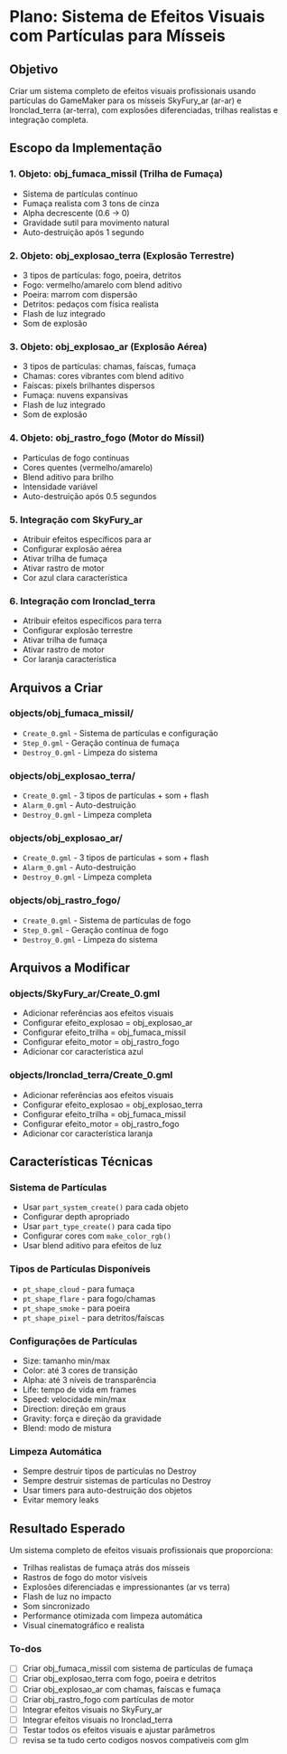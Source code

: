 <!-- a4a5ee02-6770-4c54-b420-ebd5f127ad10 ba559359-cacd-48a0-9e83-48d1ecb982ce -->
# Plano: Sistema de Efeitos Visuais com Partículas para Mísseis

## Objetivo

Criar um sistema completo de efeitos visuais profissionais usando partículas do GameMaker para os mísseis SkyFury_ar (ar-ar) e Ironclad_terra (ar-terra), com explosões diferenciadas, trilhas realistas e integração completa.

## Escopo da Implementação

### 1. **Objeto: obj_fumaca_missil (Trilha de Fumaça)**

- Sistema de partículas contínuo
- Fumaça realista com 3 tons de cinza
- Alpha decrescente (0.6 → 0)
- Gravidade sutil para movimento natural
- Auto-destruição após 1 segundo

### 2. **Objeto: obj_explosao_terra (Explosão Terrestre)**

- 3 tipos de partículas: fogo, poeira, detritos
- Fogo: vermelho/amarelo com blend aditivo
- Poeira: marrom com dispersão
- Detritos: pedaços com física realista
- Flash de luz integrado
- Som de explosão

### 3. **Objeto: obj_explosao_ar (Explosão Aérea)**

- 3 tipos de partículas: chamas, faíscas, fumaça
- Chamas: cores vibrantes com blend aditivo
- Faíscas: pixels brilhantes dispersos
- Fumaça: nuvens expansivas
- Flash de luz integrado
- Som de explosão

### 4. **Objeto: obj_rastro_fogo (Motor do Míssil)**

- Partículas de fogo contínuas
- Cores quentes (vermelho/amarelo)
- Blend aditivo para brilho
- Intensidade variável
- Auto-destruição após 0.5 segundos

### 5. **Integração com SkyFury_ar**

- Atribuir efeitos específicos para ar
- Configurar explosão aérea
- Ativar trilha de fumaça
- Ativar rastro de motor
- Cor azul clara característica

### 6. **Integração com Ironclad_terra**

- Atribuir efeitos específicos para terra
- Configurar explosão terrestre
- Ativar trilha de fumaça
- Ativar rastro de motor
- Cor laranja característica

## Arquivos a Criar

### **objects/obj_fumaca_missil/**

- `Create_0.gml` - Sistema de partículas e configuração
- `Step_0.gml` - Geração contínua de fumaça
- `Destroy_0.gml` - Limpeza do sistema

### **objects/obj_explosao_terra/**

- `Create_0.gml` - 3 tipos de partículas + som + flash
- `Alarm_0.gml` - Auto-destruição
- `Destroy_0.gml` - Limpeza completa

### **objects/obj_explosao_ar/**

- `Create_0.gml` - 3 tipos de partículas + som + flash
- `Alarm_0.gml` - Auto-destruição
- `Destroy_0.gml` - Limpeza completa

### **objects/obj_rastro_fogo/**

- `Create_0.gml` - Sistema de partículas de fogo
- `Step_0.gml` - Geração contínua de fogo
- `Destroy_0.gml` - Limpeza do sistema

## Arquivos a Modificar

### **objects/SkyFury_ar/Create_0.gml**

- Adicionar referências aos efeitos visuais
- Configurar efeito_explosao = obj_explosao_ar
- Configurar efeito_trilha = obj_fumaca_missil
- Configurar efeito_motor = obj_rastro_fogo
- Adicionar cor característica azul

### **objects/Ironclad_terra/Create_0.gml**

- Adicionar referências aos efeitos visuais
- Configurar efeito_explosao = obj_explosao_terra
- Configurar efeito_trilha = obj_fumaca_missil
- Configurar efeito_motor = obj_rastro_fogo
- Adicionar cor característica laranja

## Características Técnicas

### **Sistema de Partículas**

- Usar `part_system_create()` para cada objeto
- Configurar depth apropriado
- Usar `part_type_create()` para cada tipo
- Configurar cores com `make_color_rgb()`
- Usar blend aditivo para efeitos de luz

### **Tipos de Partículas Disponíveis**

- `pt_shape_cloud` - para fumaça
- `pt_shape_flare` - para fogo/chamas
- `pt_shape_smoke` - para poeira
- `pt_shape_pixel` - para detritos/faíscas

### **Configurações de Partículas**

- Size: tamanho min/max
- Color: até 3 cores de transição
- Alpha: até 3 níveis de transparência
- Life: tempo de vida em frames
- Speed: velocidade min/max
- Direction: direção em graus
- Gravity: força e direção da gravidade
- Blend: modo de mistura

### **Limpeza Automática**

- Sempre destruir tipos de partículas no Destroy
- Sempre destruir sistemas de partículas no Destroy
- Usar timers para auto-destruição dos objetos
- Evitar memory leaks

## Resultado Esperado

Um sistema completo de efeitos visuais profissionais que proporciona:

- Trilhas realistas de fumaça atrás dos mísseis
- Rastros de fogo do motor visíveis
- Explosões diferenciadas e impressionantes (ar vs terra)
- Flash de luz no impacto
- Som sincronizado
- Performance otimizada com limpeza automática
- Visual cinematográfico e realista

### To-dos

- [ ] Criar obj_fumaca_missil com sistema de partículas de fumaça
- [ ] Criar obj_explosao_terra com fogo, poeira e detritos
- [ ] Criar obj_explosao_ar com chamas, faíscas e fumaça
- [ ] Criar obj_rastro_fogo com partículas de motor
- [ ] Integrar efeitos visuais no SkyFury_ar
- [ ] Integrar efeitos visuais no Ironclad_terra
- [ ] Testar todos os efeitos visuais e ajustar parâmetros
- [ ] revisa se ta tudo certo codigos nosvos compativeis com glm 